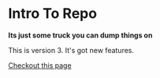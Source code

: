 # Intro To Repo

**Its just some truck you can dump things on**

This is version 3. It's got new features. 

[Checkout this page](./feat.mdx)
